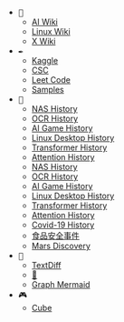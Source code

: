 
- <kbd>📕</kbd>
  - [AI Wiki](https://junxnone.github.io/aiwiki/#/)
  - [Linux Wiki](https://junxnone.github.io/linux/)
  - [X Wiki](https://junxnone.github.io/xwiki/)
- <kbd>✒️</kbd>
  - [Kaggle](https://junxnone.github.io/kaggle/#/)
  - [CSC](https://junxnone.github.io/csc/#/)
  - [Leet Code](https://junxnone.github.io/leetcode/#/)
  - [Samples](https://junxnone.github.io/samples/)
- <kbd>🎡</kbd>
  - [NAS History](https://junxnone.github.io/wht/tech/nas/)
  - [OCR History](https://junxnone.github.io/wht/tech/ocr/)
  - [AI Game History](https://junxnone.github.io/wht/tech/aigame/)
  - [Linux Desktop History](https://junxnone.github.io/wht/tech/linuxdesktop)
  - [Transformer History](https://junxnone.github.io/wht/tech/transformer/)
  - [Attention History](https://junxnone.github.io/wht/tech/attention/)
  - [NAS History](https://junxnone.github.io/wht/tech/nas/)
  - [OCR History](https://junxnone.github.io/wht/tech/ocr/)
  - [AI Game History](https://junxnone.github.io/wht/tech/aigame/)
  - [Linux Desktop History](https://junxnone.github.io/wht/tech/linuxdesktop)
  - [Transformer History](https://junxnone.github.io/wht/tech/transformer/)
  - [Attention History](https://junxnone.github.io/wht/tech/attention/)
  - [Covid-19 History](https://junxnone.github.io/wht/covid19/)
  - [食品安全事件](https://junxnone.github.io/wht/food/)
  - [Mars Discovery](http://junxnone.github.io/wht/mars)
- <kbd>📐</kbd>
  - [TextDiff](https://junxnone.github.io/textdiff/)
  - [🚅](https://junxnone.github.io/at/)
  - [Graph Mermaid](https://mermaid-js.github.io/mermaid-live-editor)
- <kbd>🎮</kbd>
  - [Cube](https://junxnone.github.io/cube)
